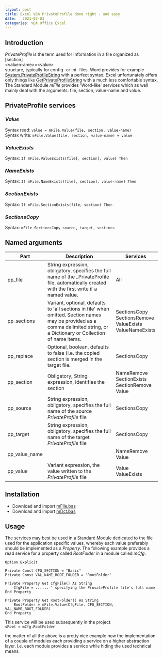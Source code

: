 ```yaml
---
layout: post
title: Excel VBA PrivateProfile done right - and easy
date:   2021-02-03
categories: VBA Office Excel
---
```

<!--more-->

## Introduction
_PrivateProfile_ is the term used for information in a file organized as<br>[section]<br>\<valuen-ame>=\<value><br>structure, typically for config- or ini- files. Word provides for example [System.PrivateProfileString][4] with a perfect syntax. Excel unfortunately offers only things like [GetPrivateProfileString][3] with a much less comfortable syntax. The Standard Module _mFile_ provides 'Word-like' services which as well mainly deal with the arguments: file, section, value-name and value.

## PrivateProfile services 

### _Value_
Syntax read: `value = mFile.Value(file, section, value-name)`<br>
Syntax write: `mFile.Value(file, section, value-name) = value`

### _ValueExists_
Syntax: `If mFile.ValueExists(file[, section], value) Then`

### _NameExists_
Syntax: `If mFile.NameExists(file[, section], value-name) Then`

### _SectionExists_
Syntax: `If mFile.SectionExists(file, section) Then`

### _SectionsCopy_
Syntax: `mFile.SectionsCopy source, target, sections`

## Named arguments

| Part      | Description | Services |
| --------- | ----------- | -------- |
|pp_file    | String expression, obligatory, specifies the full name of the _PrivateProfile file, automatically created with the first write if a named value.| All |
|pp_sections| Variant, optional, defaults to 'all sections in file' when omitted. Section names may be provided as a comma delimited string, or a Dictionary or Collection of name items.  | SectionsCopy<br>SectionsRemove<br>ValueExists<br>ValueNameExists|
| pp_replace    | Optional, boolean, defaults to false (i.e. the copied section is merged in the target file. | SectionsCopy |
| pp_section    | Obligatory, String expression, identifies the section| NameRemove<br>SectionExists<br>SectionRemove<br>Value<br> |
| pp_source     | String expression, obligatory, specifies the full name of the source _PrivateProfile_ file | SectionsCopy |
| pp_target     | String expression, obligatory, specifies the full name of the target _PrivateProfile_ file | SectionsCopy |
| pp_value_name | | NameRemove<br>Value |
| pp_value      | Variant expression, the value written to the _PrivateProfile_ file | Value<br>ValueExists |


## Installation
- Download and import [mFile.bas][1]
- Download and import [mDct.bas][2]

## Usage
The services may best be used in a Standard Module dedicated to the file used for the application specific values, whereby each value preferably should be implemented as a _Property_. The following example provides a read service for a property called _RootFolder_ in a module called _mCfg_.
```VB
Option Explicit

Private Const CFG_SECTION = "Basic"
Private Const VAL_NAME_ROOT_FOLDER = "RootFolder"

Private Property Get CfgFile() As String
    CfgFile = ...... ' specifying the ProvateProfile file's full name
End Property

Private Property Get RootFolder() As String
    RootFolder = mFile.Value(CfgFile, CFG_SECTION, VAL_NAME_ROOT_FOLDER)
End Property

```
This service will be used subsequently in the project:<br>
`sRoot = mCfg.RootFolder`

the matter of all the above is a pretty nice example how the implementation of a couple of modules each providing a service on a higher abstraction layer. I.e. each module provides a service while hiding the used technical means.  

[1]: https://gitcdn.link/repo/warbe-maker/Common-VBA-File-Services/master/mFile.bas
[2]: https://gitcdn.link/repo/warbe-maker/Common-VBA-Dirctory-Services/master/mDct.bas
[3]: https://docs.microsoft.com/de-de/windows/win32/api/winbase/nf-winbase-getprivateprofilestring?redirectedfrom=MSDN
[4]: https://docs.microsoft.com/de-de/office/vba/api/word.system.privateprofilestring